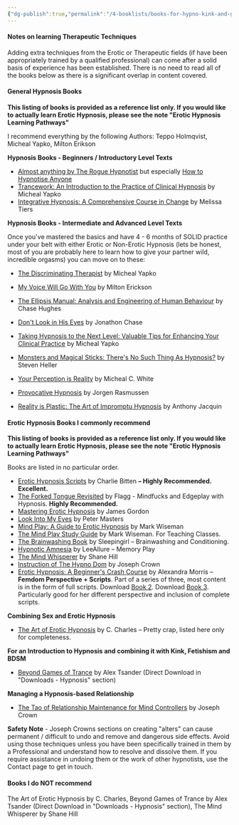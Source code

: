```yaml
---
{"dg-publish":true,"permalink":"/4-booklists/books-for-hypno-kink-and-general-hypnotists/","updated":"2024-12-20T06:16:37.193+08:00"}
---
```



#### Notes on learning Therapeutic Techniques

Adding extra techniques from the Erotic or Therapeutic fields (if have been appropriately trained by a qualified professional) can come after a solid basis of experience has been established. There is no need to read all of the books below as there is a significant overlap in content covered.

#### General Hypnosis Books

**This listing of books is provided as a reference list only. If you would like to actually learn Erotic Hypnosis, please see the note "Erotic Hypnosis Learning Pathways"**

I recommend everything by the following Authors: Teppo Holmqvist, Micheal Yapko, Milton Erikson

**Hypnosis Books - Beginners / Introductory Level Texts**

- [Almost anything by The Rogue Hypnotist](https://amzn.to/2P1rt5q) but especially [How to Hypnotise Anyone](https://amzn.to/2mqptYT)
- [Trancework: An Introduction to the Practice of Clinical Hypnosis](https://amzn.to/2nrivCT) by Micheal Yapko
- [Integrative Hypnosis: A Comprehensive Course in Change](https://amzn.to/2lWocZg) by Melissa Tiers

**Hypnosis Books - Intermediate and Advanced Level Texts**

Once you've mastered the basics and have 4 - 6 months of SOLID practice under your belt with either Erotic or Non-Erotic Hypnosis (lets be honest, most of you are probably here to learn how to give your partner wild, incredible orgasms) you can move on to these:

- [The Discriminating Therapist](https://amzn.to/2o3bJ75) by Micheal Yapko 
- [My Voice Will Go With You](https://amzn.to/2nwFpIX) by Milton Erickson 
- [The Ellipsis Manual: Analysis and Engineering of Human Behaviour](https://amzn.to/2mPM6pK) by Chase Hughes 
- [Don't Look in His Eyes](https://amzn.to/2o3euFt) by Jonathon Chase 
- [Taking Hypnosis to the Next Level: Valuable Tips for Enhancing Your Clinical Practice](https://amzn.to/2nZxHrx) by Micheal Yapko

- [Monsters and Magical Sticks: There's No Such Thing As Hypnosis?](https://amzn.to/2nZpOBY) by Steven Heller 
- [Your Perception is Reality](https://amzn.to/2oCtjia) by Micheal C. White 
- [Provocative Hypnosis](https://amzn.to/2n6Otoj) by Jorgen Rasmussen 
- [Reality is Plastic: The Art of Impromptu Hypnosis](https://amzn.to/2o1Hsp1) by Anthony Jacquin

#### Erotic Hypnosis Books I commonly recommend

**This listing of books is provided as a reference list only. If you would like to actually learn Erotic Hypnosis, please see the note "Erotic Hypnosis Learning Pathways"**

Books are listed in no particular order.

- [Erotic Hypnosis Scripts](https://amzn.to/3awGwxu) by Charlie Bitten **– Highly Recommended. Excellent.**
- [The Forked Tongue Revisited](https://amzn.to/2lQKxXZ) by Flagg - Mindfucks and Edgeplay with Hypnosis. **Highly Recommended.**
- [Mastering Erotic Hypnosis](https://amzn.to/2nZgUo3) by James Gordon
- [Look Into My Eyes](https://amzn.to/34PBJUi) by Peter Masters
- [Mind Play: A Guide to Erotic Hypnosis](https://amzn.to/2o1eDst) by Mark Wiseman
- [The Mind Play Study Guide](https://amzn.to/2x5FA3f) by Mark Wiseman. For Teaching Classes.
- [The Brainwashing Book](https://amzn.to/3bTsF35) by Sleepingirl – Brainwashing and Conditioning.
- [Hypnotic Amnesia](https://amzn.to/2nZ1MHh) by LeeAllure – Memory Play
- [The Mind Whisperer](https://amzn.to/3atS8RX) by Shane Hill
- [Instruction of The Hypno Dom](https://amzn.to/3AtMVEf) by Joseph Crown
- [Erotic Hypnosis: A Beginner's Crash Course](https://amzn.to/3lxPGQZ) by Alexandra Morris – **Femdom Perspective + Scripts**. Part of a series of three, most content is in the form of full scripts. Download [Book 2](https://amzn.to/3v1Hprl). Download [Book 3](https://amzn.to/3lxjmxE). Particularly good for her different perspective and inclusion of complete scripts.

**Combining Sex and Erotic Hypnosis**

- [The Art of Erotic Hypnosis](https://amzn.to/2nZgBto) by C. Charles – Pretty crap, listed here only for completeness.

**For an Introduction to Hypnosis and combining it with Kink, Fetishism and BDSM**

- [Beyond Games of Trance](https://www.blurb.com/b/5884514-beyond-games-of-trance-expanded-and-illustrated-ed?ebook=511866) by Alex Tsander (Direct Download in "Downloads - Hypnosis" section)

**Managing a Hypnosis-based Relationship**

- [The Tao of Relationship Maintenance for Mind Controllers](https://amzn.to/2lWiNBs) by Joseph Crown

**Safety Note** - Joseph Crowns sections on creating "alters" can cause permanent / difficult to undo and remove and dangerous side effects. Avoid using those techniques unless you have been specifically trained in them by a Professional and understand how to resolve and dissolve them. If you require assistance in undoing them or the work of other hypnotists, use the Contact page to get in touch.

#### Books I do NOT recommend

The Art of Erotic Hypnosis by C. Charles, Beyond Games of Trance by Alex Tsander (Direct Download in "Downloads - Hypnosis" section), The Mind Whisperer by Shane Hill

